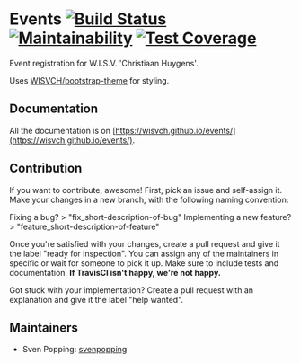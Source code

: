 # Events [![Build Status](https://travis-ci.org/WISVCH/events.svg?branch=master)](https://travis-ci.org/WISVCH/events) [![Maintainability](https://api.codeclimate.com/v1/badges/f73308e49963d9782643/maintainability)](https://codeclimate.com/github/WISVCH/events/maintainability) [![Test Coverage](https://api.codeclimate.com/v1/badges/f73308e49963d9782643/test_coverage)](https://codeclimate.com/github/WISVCH/events/test_coverage)

Event registration for W.I.S.V. 'Christiaan Huygens'.



Uses [WISVCH/bootstrap-theme](https://github.com/WISVCH/bootstrap-theme) for styling.

## Documentation

All the documentation is on [https://wisvch.github.io/events/](https://wisvch.github.io/events/).

## Contribution

If you want to contribute, awesome! First, pick an issue and self-assign it. Make your changes in a new branch, with the following naming convention:

Fixing a bug? > "fix_short-description-of-bug"
Implementing a new feature? > "feature_short-description-of-feature"

Once you're satisfied with your changes, create a pull request and give it the label "ready for inspection". You can assign any of the maintainers 
in specific or wait for someone to pick it up. Make sure to include tests and documentation. 
**If TravisCI isn't happy, we're not happy.**

Got stuck with your implementation? Create a pull request with an explanation and give it the label "help wanted". 

## Maintainers

- Sven Popping: [svenpopping](https://github.com/svenpopping)